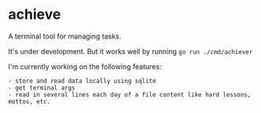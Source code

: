 # achieve

A terminal tool for managing tasks.

It's under development. But it works well by running `go run ./cmd/achiever`

I'm currently working on the following features:

    - store and read data locally using sqlite
    - get terminal args
    - read in several lines each day of a file content like hard lessons, mottos, etc.
